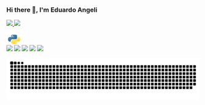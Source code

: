 ### Hi there 👋, I'm Eduardo Angeli

<!--
**angeliedu/angeliedu** is a ✨ _special_ ✨ repository because its `README.md` (this file) appears on your GitHub profile.

Here are some ideas to get you started:

- 🔭 I’m currently working on ...
- 🌱 I’m currently learning ...
- 👯 I’m looking to collaborate on ...
- 🤔 I’m looking for help with ...
- 💬 Ask me about ...
- 📫 How to reach me: ...
- 😄 Pronouns: ...
- ⚡ Fun fact: ...
-->

<div>
  <a href="https://github.com/angeliedu">
  <img height="180em" src="https://github-readme-stats.vercel.app/api?username=angeliedu&show_icons=true&theme=dark&include_all_commits=true&count_private=true"/>
  <img height="180em" src="https://github-readme-stats.vercel.app/api/top-langs/?username=angeliedu&layout=compact&langs_count=7&theme=dark"/>
</div>
  
 
<div style="display: inline_block"><br>
   <img align="center" alt="Rafa-Python" height="30" width="40" src="https://raw.githubusercontent.com/devicons/devicon/master/icons/python/python-original.svg">
</div>
  
<div>
<a href="https://www.linkedin.com/in/eduardo-angeli/" target="_blank"><img src="https://img.shields.io/badge/-LinkedIn-%230077B5?style=for-the-badge&logo=linkedin&logoColor=white" target="_blank"></a> 
<img src="https://img.shields.io/badge/Microsoft_Excel-217346?style=for-the-badge&logo=microsoft-excel&logoColor=white" target="_blank"></a> 
<img src="https://img.shields.io/badge/Microsoft_SQL_Server-CC2927?style=for-the-badge&logo=microsoft-sql-server&logoColor=white" target="_blank"></a> 
<a href = "mailto:eduardofangeli@gmail.com"><img src="https://img.shields.io/badge/Gmail-D14836?style=for-the-badge&logo=gmail&logoColor=white" target="_blank"></a>
<a href = "https://mempool.space/address/bc1q8hje83sdjn79xmxgxnnxfdut8fvfe0f2trwejl"><img src="https://img.shields.io/badge/Bitcoin-000000?style=for-the-badge&logo=bitcoin&logoColor=white" target="_blank"></a>
</div>
  
  

![Snake animation](https://github.com/angeliedu/angeliedu/blob/main/github-contribution-grid-snake.svg)
